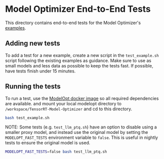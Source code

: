 # Model Optimizer End-to-End Tests

This directory contains end-to-end tests for the Model Optimizer's [examples](../../examples/).

## Adding new tests

To add a test for a new example, create a new script in the `test_example.sh` script following the existing examples as guidance.
Make sure to use as small models and less data as possible to keep the tests fast. If possible, have tests finish under 15 minutes.

## Running the tests

To run a test, use the [ModelOpt docker image](../../README.md#installation--docker) so all required dependencies are available.
and mount your local modelopt directory to `/workspace/TensorRT-Model-Optimizer` and cd to this directory.

```bash
bash test_example.sh
```

NOTE: Some tests (e.g. `test_llm_ptq.sh`) have an option to disable using a smaller proxy model, and instead use the original model by setting the `MODELOPT_FAST_TESTS` environment variable to `false`. This is useful in nightly tests to ensure the original model is used.

```bash
MODELOPT_FAST_TESTS=false bash test_llm_ptq.sh
```
